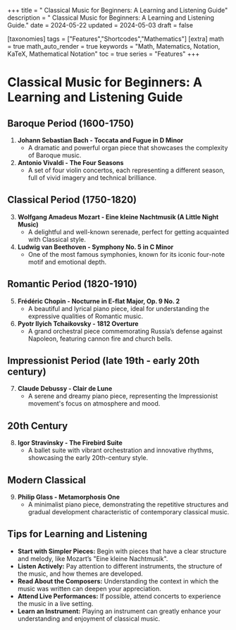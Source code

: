 +++
title = " Classical Music for Beginners: A Learning and Listening Guide"
description = " Classical Music for Beginners: A Learning and Listening Guide."
date = 2024-05-22
updated = 2024-05-03
draft = false

[taxonomies]
tags = ["Features","Shortcodes","Mathematics"]
[extra]
math = true
math_auto_render = true
keywords = "Math, Matematics, Notation, KaTeX, Mathematical Notation"
toc = true
series = "Features"
+++

# Classical Music for Beginners: A Learning and Listening Guide

## Baroque Period (1600-1750)
1. **Johann Sebastian Bach - Toccata and Fugue in D Minor**
   - A dramatic and powerful organ piece that showcases the complexity of Baroque music.
2. **Antonio Vivaldi - The Four Seasons**
   - A set of four violin concertos, each representing a different season, full of vivid imagery and technical brilliance.

## Classical Period (1750-1820)
3. **Wolfgang Amadeus Mozart - Eine kleine Nachtmusik (A Little Night Music)**
   - A delightful and well-known serenade, perfect for getting acquainted with Classical style.
4. **Ludwig van Beethoven - Symphony No. 5 in C Minor**
   - One of the most famous symphonies, known for its iconic four-note motif and emotional depth.

## Romantic Period (1820-1910)
5. **Frédéric Chopin - Nocturne in E-flat Major, Op. 9 No. 2**
   - A beautiful and lyrical piano piece, ideal for understanding the expressive qualities of Romantic music.
6. **Pyotr Ilyich Tchaikovsky - 1812 Overture**
   - A grand orchestral piece commemorating Russia’s defense against Napoleon, featuring cannon fire and church bells.

## Impressionist Period (late 19th - early 20th century)
7. **Claude Debussy - Clair de Lune**
   - A serene and dreamy piano piece, representing the Impressionist movement's focus on atmosphere and mood.

## 20th Century
8. **Igor Stravinsky - The Firebird Suite**
   - A ballet suite with vibrant orchestration and innovative rhythms, showcasing the early 20th-century style.

## Modern Classical
9. **Philip Glass - Metamorphosis One**
   - A minimalist piano piece, demonstrating the repetitive structures and gradual development characteristic of contemporary classical music.

## Tips for Learning and Listening
- **Start with Simpler Pieces:** Begin with pieces that have a clear structure and melody, like Mozart’s "Eine kleine Nachtmusik".
- **Listen Actively:** Pay attention to different instruments, the structure of the music, and how themes are developed.
- **Read About the Composers:** Understanding the context in which the music was written can deepen your appreciation.
- **Attend Live Performances:** If possible, attend concerts to experience the music in a live setting.
- **Learn an Instrument:** Playing an instrument can greatly enhance your understanding and enjoyment of classical music.

